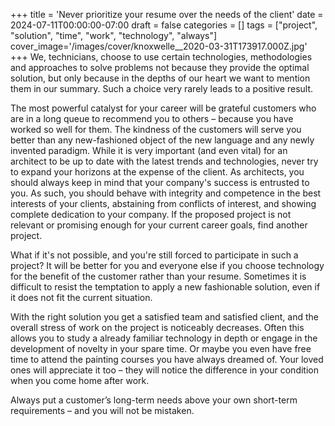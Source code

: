 +++
title = 'Never prioritize your resume over the needs of the client'
date = 2024-07-11T00:00:00-07:00
draft = false
categories = []
tags = ["project", "solution", "time", "work", "technology", "always"]
cover_image='/images/cover/knoxwelle__2020-03-31T173917.000Z.jpg'
+++
We, technicians, choose to use certain technologies, methodologies and approaches to solve problems not because they provide the optimal solution, but only because in the depths of our heart we want to mention them in our summary. Such a choice very rarely leads to a positive result. 

The most powerful catalyst for your career will be grateful customers who are in a long queue to recommend you to others – because you have worked so well for them. The kindness of the customers will serve you better than any new-fashioned object of the new language and any newly invented paradigm. While it is very important (and even vital) for an architect to be up to date with the latest trends and technologies, never try to expand your horizons at the expense of the client. As architects, you should always keep in mind that your company's success is entrusted to you. As such, you should behave with integrity and competence in the best interests of your clients, abstaining from conflicts of interest, and showing complete dedication to your company. If the proposed project is not relevant or promising enough for your current career goals, find another project.  

What if it's not possible, and you're still forced to participate in such a project? It will be better for you and everyone else if you choose technology for the benefit of the customer rather than your resume. Sometimes it is difficult to resist the temptation to apply a new fashionable solution, even if it does not fit the current situation. 

With the right solution you get a satisfied team and satisfied client, and the overall stress of work on the project is noticeably decreases. Often this allows you to study a already familiar technology in depth or engage in the development of novelty in your spare time. Or maybe you even have free time to attend the painting courses you have always dreamed of. Your loved ones will appreciate it too – they will notice the difference in your condition when you come home after work.  

Always put a customer’s long-term needs above your own short-term requirements – and you will not be mistaken.